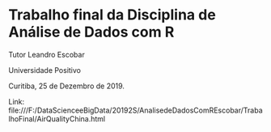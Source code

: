 # Trabalho final da Disciplina de Análise de Dados com R

Tutor Leandro Escobar

Universidade Positivo

Curitiba, 25 de Dezembro de 2019.

Link:
file:///F:/DataScienceeBigData/20192S/AnalisedeDadosComREscobar/TrabalhoFinal/AirQualityChina.html
